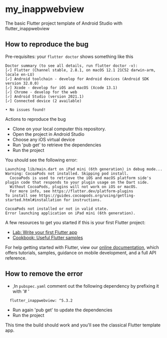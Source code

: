 # my_inappwebview

The basic Flutter project template of Android Studio with flutter_inappwebview

## How to reproduce the bug
Pre-requisites: your `flutter doctor` shows something like this
```
Doctor summary (to see all details, run flutter doctor -v):
[✓] Flutter (Channel stable, 2.8.1, on macOS 12.1 21C52 darwin-arm, locale en-LU)
[✓] Android toolchain - develop for Android devices (Android SDK version 32.0.0)
[✓] Xcode - develop for iOS and macOS (Xcode 13.1)
[✓] Chrome - develop for the web
[✓] Android Studio (version 2021.1)
[✓] Connected device (2 available)

• No issues found!
```

Actions to reproduce the bug
- Clone on your local computer this repository.
- Open the project in Android Studio
- Choose any iOS virtual device
- Run 'pub get' to retrieve the dependencies
- Run the project

You should see the following error:
```
Launching lib/main.dart on iPad mini (6th generation) in debug mode...
Warning: CocoaPods not installed. Skipping pod install.
  CocoaPods is used to retrieve the iOS and macOS platform side's plugin code that responds to your plugin usage on the Dart side.
  Without CocoaPods, plugins will not work on iOS or macOS.
  For more info, see https://flutter.dev/platform-plugins
To install see https://guides.cocoapods.org/using/getting-started.html#installation for instructions.

CocoaPods not installed or not in valid state.
Error launching application on iPad mini (6th generation).
```

A few resources to get you started if this is your first Flutter project:

- [Lab: Write your first Flutter app](https://flutter.dev/docs/get-started/codelab)
- [Cookbook: Useful Flutter samples](https://flutter.dev/docs/cookbook)

For help getting started with Flutter, view our
[online documentation](https://flutter.dev/docs), which offers tutorials,
samples, guidance on mobile development, and a full API reference.

## How to remove the error
- ,In `pubspec.yaml` comment out the following dependency by prefixing it with '# '
```
  flutter_inappwebview: ^5.3.2
```
- Run again 'pub get' to update the dependencies
- Run the project

This time the build should work and you'll see the classical Flutter template app.
